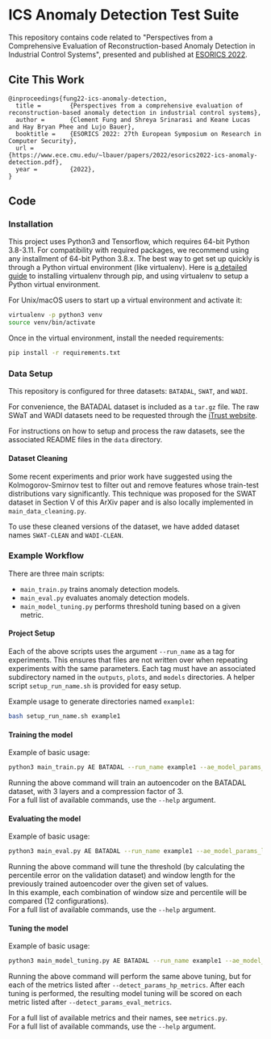 # ICS Anomaly Detection Test Suite

This repository contains code related to "Perspectives from a Comprehensive Evaluation of Reconstruction-based Anomaly Detection in Industrial Control Systems", presented and published at [ESORICS 2022](https://esorics2022.compute.dtu.dk/). 

## Cite This Work

    @inproceedings{fung22-ics-anomaly-detection,
      title =        {Perspectives from a comprehensive evaluation of reconstruction-based anomaly detection in industrial control systems},
      author =       {Clement Fung and Shreya Srinarasi and Keane Lucas and Hay Bryan Phee and Lujo Bauer},
      booktitle =    {ESORICS 2022: 27th European Symposium on Research in Computer Security},
      url =          {https://www.ece.cmu.edu/~lbauer/papers/2022/esorics2022-ics-anomaly-detection.pdf},
      year =         {2022},
    }

## Code

### Installation

This project uses Python3 and Tensorflow, which requires 64-bit Python 3.8-3.11.
For compatibility with required packages, we recommend using any installment of 64-bit Python 3.8.x. 
The best way to get set up quickly is through a Python virtual environment (like virtualenv).
Here is [a detailed guide](https://packaging.python.org/en/latest/guides/installing-using-pip-and-virtual-environments/#installing-packages-using-pip-and-virtual-environments) to installing virtualenv through pip, and using virtualenv to setup a Python virtual environment.

For Unix/macOS users to start up a virtual environment and activate it:  
```sh
virtualenv -p python3 venv  
source venv/bin/activate
```

Once in the virtual environment, install the needed requirements:
```sh
pip install -r requirements.txt
```

### Data Setup

This repository is configured for three datasets: `BATADAL`, `SWAT`, and `WADI`.

For convenience, the BATADAL dataset is included as a `tar.gz` file. 
The raw SWaT and WADI datasets need to be requested through the [iTrust website](https://itrust.sutd.edu.sg/itrust-labs_datasets/).

For instructions on how to setup and process the raw datasets, see the associated README files in the `data` directory.

#### Dataset Cleaning

Some recent experiments and prior work have suggested using the Kolmogorov-Smirnov test to filter out and remove features whose train-test distributions vary significantly. This technique was proposed for the SWAT dataset in Section V of this ArXiv paper and is also locally implemented in `main_data_cleaning.py`.

To use these cleaned versions of the dataset, we have added dataset names `SWAT-CLEAN` and `WADI-CLEAN`.

### Example Workflow 

There are three main scripts:
- `main_train.py` trains anomaly detection models.
- `main_eval.py` evaluates anomaly detection models.
- `main_model_tuning.py` performs threshold tuning based on a given metric.

#### Project Setup

Each of the above scripts uses the argument `--run_name` as a tag for experiments. This ensures that files are not written over when repeating experiments with the same parameters. Each tag must have an associated subdirectory named in the `outputs`, `plots`, and `models` directories. A helper script `setup_run_name.sh` is provided for easy setup.

Example usage to generate directories named `example1`:
```sh
bash setup_run_name.sh example1
```

#### Training the model

Example of basic usage: 
```sh
python3 main_train.py AE BATADAL --run_name example1 --ae_model_params_layers 3 --ae_model_params_cf 3
```

Running the above command will train an autoencoder on the BATADAL dataset, with 3 layers and a compression factor of 3.  
For a full list of available commands, use the `--help` argument.

#### Evaluating the model

Example of basic usage: 
```sh
python3 main_eval.py AE BATADAL --run_name example1 --ae_model_params_layers 3 --ae_model_params_cf 3 --detect_params_windows 1 3 5 10 --detect_params_percentile 0.95 0.99 0.995
```

Running the above command will tune the threshold (by calculating the percentile error on the validation dataset) and window length for the previously trained autoencoder over the given set of values.  
In this example, each combination of window size and percentile will be compared (12 configurations).  
For a full list of available commands, use the `--help` argument.

#### Tuning the model

Example of basic usage:
```sh
python3 main_model_tuning.py AE BATADAL --run_name example1 --ae_model_params_layers 3 --ae_model_params_cf 3 --detect_params_hp_metrics F1 SF1 SFB13 SFB31 --detect_params_eval_metrics F1 SF1 SFB13 SFB31
```
Running the above command will perform the same above tuning, but for each of the metrics listed after `--detect_params_hp_metrics`. After each tuning is performed, the resulting model tuning will be scored on each metric listed after `--detect_params_eval_metrics`.

For a full list of available metrics and their names, see `metrics.py`.  
For a full list of available commands, use the `--help` argument.




